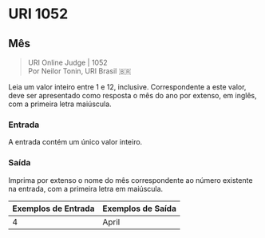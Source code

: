 # URI 1052

## Mês  

>URI Online Judge | 1052  
>Por Neilor Tonin, URI Brasil :brazil:  

Leia um valor inteiro entre 1 e 12, inclusive. Correspondente a este valor, deve ser apresentado como resposta o mês do ano por extenso, em inglês, com a primeira letra maiúscula.  

### Entrada

A entrada contém um único valor inteiro.  

### Saída

Imprima por extenso o nome do mês correspondente ao número existente na entrada, com a primeira letra em maiúscula.  

| Exemplos de Entrada | Exemplos de Saída |
| ------------------- | ----------------- |
| 4                   | April             |

